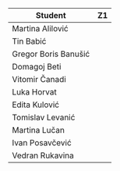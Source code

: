 | Student | Z1 |
| --- | --- |
| Martina Alilović |
| Tin Babić |
| Gregor Boris Banušić |
| Domagoj Beti |
| Vitomir Čanadi |
| Luka Horvat |
| Edita Kulović |
| Tomislav Levanić |
| Martina Lučan |
| Ivan Posavčević |
| Vedran Rukavina |
